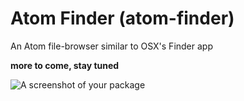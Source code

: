 # Atom Finder (atom-finder)

An Atom file-browser similar to OSX's Finder app

**more to come, stay tuned**

![A screenshot of your package](https://f.cloud.github.com/assets/69169/2290250/c35d867a-a017-11e3-86be-cd7c5bf3ff9b.gif)
